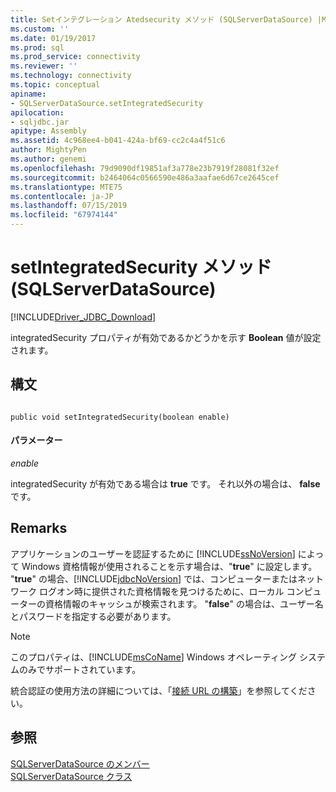 ```yaml
---
title: Setインテグレーション Atedsecurity メソッド (SQLServerDataSource) |Microsoft Docs
ms.custom: ''
ms.date: 01/19/2017
ms.prod: sql
ms.prod_service: connectivity
ms.reviewer: ''
ms.technology: connectivity
ms.topic: conceptual
apiname:
- SQLServerDataSource.setIntegratedSecurity
apilocation:
- sqljdbc.jar
apitype: Assembly
ms.assetid: 4c968ee4-b041-424a-bf69-cc2c4a4f51c6
author: MightyPen
ms.author: genemi
ms.openlocfilehash: 79d9090df19851af3a778e23b7919f28081f32ef
ms.sourcegitcommit: b2464064c0566590e486a3aafae6d67ce2645cef
ms.translationtype: MTE75
ms.contentlocale: ja-JP
ms.lasthandoff: 07/15/2019
ms.locfileid: "67974144"
---
```

# <a name="setintegratedsecurity-method-sqlserverdatasource"></a>setIntegratedSecurity メソッド (SQLServerDataSource)
[!INCLUDE[Driver_JDBC_Download](../../../includes/driver_jdbc_download.md)]

  integratedSecurity プロパティが有効であるかどうかを示す **Boolean** 値が設定されます。  
  
## <a name="syntax"></a>構文  
  
```  
  
public void setIntegratedSecurity(boolean enable)  
```  
  
#### <a name="parameters"></a>パラメーター  
 *enable*  
  
 integratedSecurity が有効である場合は **true** です。 それ以外の場合は、 **false**です。  
  
## <a name="remarks"></a>Remarks  
 アプリケーションのユーザーを認証するために [!INCLUDE[ssNoVersion](../../../includes/ssnoversion-md.md)] によって Windows 資格情報が使用されることを示す場合は、"**true**" に設定します。 "**true**" の場合、[!INCLUDE[jdbcNoVersion](../../../includes/jdbcnoversion_md.md)] では、コンピューターまたはネットワーク ログオン時に提供された資格情報を見つけるために、ローカル コンピューターの資格情報のキャッシュが検索されます。 "**false**" の場合は、ユーザー名とパスワードを指定する必要があります。  
  
> [!NOTE]  
>  このプロパティは、[!INCLUDE[msCoName](../../../includes/msconame_md.md)] Windows オペレーティング システムのみでサポートされています。  
  
 統合認証の使用方法の詳細については、「[接続 URL の構築](../../../connect/jdbc/building-the-connection-url.md)」を参照してください。  
  
## <a name="see-also"></a>参照  
 [SQLServerDataSource のメンバー](../../../connect/jdbc/reference/sqlserverdatasource-members.md)   
 [SQLServerDataSource クラス](../../../connect/jdbc/reference/sqlserverdatasource-class.md)  
  
  
